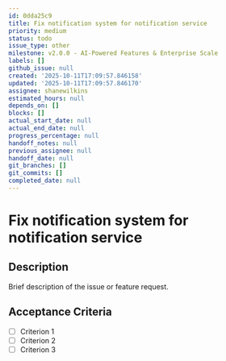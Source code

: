 ```yaml
---
id: 0dda25c9
title: Fix notification system for notification service
priority: medium
status: todo
issue_type: other
milestone: v2.0.0 - AI-Powered Features & Enterprise Scale
labels: []
github_issue: null
created: '2025-10-11T17:09:57.846158'
updated: '2025-10-11T17:09:57.846170'
assignee: shanewilkins
estimated_hours: null
depends_on: []
blocks: []
actual_start_date: null
actual_end_date: null
progress_percentage: null
handoff_notes: null
previous_assignee: null
handoff_date: null
git_branches: []
git_commits: []
completed_date: null
---
```


# Fix notification system for notification service

## Description

Brief description of the issue or feature request.

## Acceptance Criteria

- [ ] Criterion 1
- [ ] Criterion 2
- [ ] Criterion 3